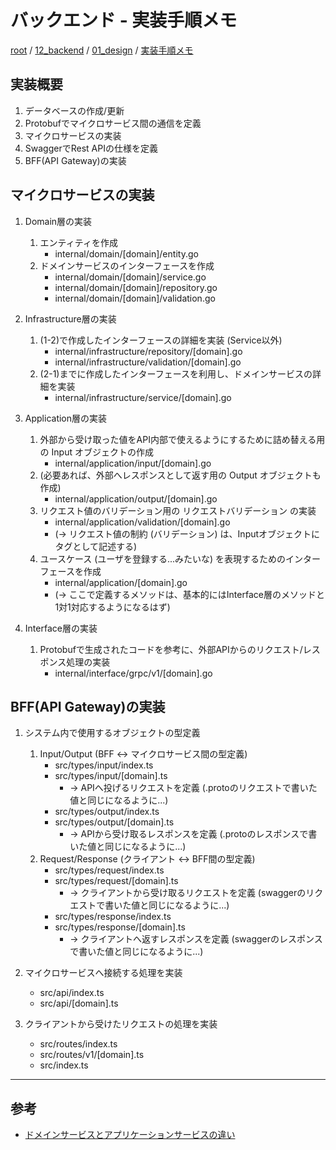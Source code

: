 # バックエンド - 実装手順メモ

[root](./../../../README.md) 
/ [12_backend](./../README.md) 
/ [01_design](./README.md) 
/ [実装手順メモ](./implementation-procedure.md)

## 実装概要

1. データベースの作成/更新
2. Protobufでマイクロサービス間の通信を定義
3. マイクロサービスの実装
4. SwaggerでRest APIの仕様を定義
5. BFF(API Gateway)の実装

## マイクロサービスの実装

1. Domain層の実装
    1. エンティティを作成
        * internal/domain/[domain]/entity.go
    2. ドメインサービスのインターフェースを作成
        * internal/domain/[domain]/service.go
        * internal/domain/[domain]/repository.go
        * internal/domain/[domain]/validation.go

2. Infrastructure層の実装
    1. (1-2)で作成したインターフェースの詳細を実装 (Service以外)
        * internal/infrastructure/repository/[domain].go
        * internal/infrastructure/validation/[domain].go
    2. (2-1)までに作成したインターフェースを利用し、ドメインサービスの詳細を実装
        * internal/infrastructure/service/[domain].go

3. Application層の実装
    1. 外部から受け取った値をAPI内部で使えるようにするために詰め替える用の Input オブジェクトの作成
        * internal/application/input/[domain].go
    2. (必要あれば、外部へレスポンスとして返す用の Output オブジェクトも作成)
        * internal/application/output/[domain].go
    3. リクエスト値のバリデーション用の リクエストバリデーション の実装
        * internal/application/validation/[domain].go
        * (-> リクエスト値の制約 (バリデーション) は、Inputオブジェクトにタグとして記述する)
    4. ユースケース (ユーザを登録する...みたいな) を表現するためのインターフェースを作成
        * internal/application/[domain].go
        * (-> ここで定義するメソッドは、基本的にはInterface層のメソッドと1対1対応するようになるはず)

4. Interface層の実装
    1. Protobufで生成されたコードを参考に、外部APIからのリクエスト/レスポンス処理の実装
        * internal/interface/grpc/v1/[domain].go

## BFF(API Gateway)の実装

1. システム内で使用するオブジェクトの型定義
    1. Input/Output (BFF <-> マイクロサービス間の型定義)
        * src/types/input/index.ts
        * src/types/input/[domain].ts
            * -> APIへ投げるリクエストを定義 (.protoのリクエストで書いた値と同じになるように...)
        * src/types/output/index.ts
        * src/types/output/[domain].ts
            * -> APIから受け取るレスポンスを定義 (.protoのレスポンスで書いた値と同じになるように...)
    2. Request/Response (クライアント <-> BFF間の型定義)
        * src/types/request/index.ts
        * src/types/request/[domain].ts
            * -> クライアントから受け取るリクエストを定義 (swaggerのリクエストで書いた値と同じになるように...)
        * src/types/response/index.ts
        * src/types/response/[domain].ts
            * -> クライアントへ返すレスポンスを定義 (swaggerのレスポンスで書いた値と同じになるように...)

2. マイクロサービスへ接続する処理を実装
    * src/api/index.ts
    * src/api/[domain].ts

3. クライアントから受けたリクエストの処理を実装
    * src/routes/index.ts
    * src/routes/v1/[domain].ts
    * src/index.ts

---

## 参考

* [ドメインサービスとアプリケーションサービスの違い](https://codezine.jp/article/detail/10318)
